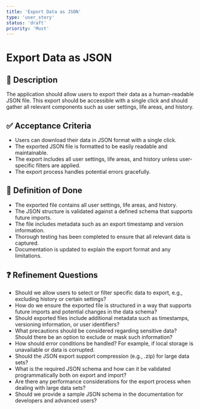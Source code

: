 ```yaml
---
title: 'Export Data as JSON'
type: 'user_story'
status: 'draft'
priority: 'Must'
---
```


# Export Data as JSON

## 📌 Description

The application should allow users to export their data as a human-readable JSON file. This export should be accessible with a single click and should gather all relevant components such as user settings, life areas, and history.

## ✅ Acceptance Criteria

- Users can download their data in JSON format with a single click.
- The exported JSON file is formatted to be easily readable and maintainable.
- The export includes all user settings, life areas, and history unless user-specific filters are applied.
- The export process handles potential errors gracefully.

## 🎯 Definition of Done

- The exported file contains all user settings, life areas, and history.
- The JSON structure is validated against a defined schema that supports future imports.
- The file includes metadata such as an export timestamp and version information.
- Thorough testing has been completed to ensure that all relevant data is captured.
- Documentation is updated to explain the export format and any limitations.

## ❓ Refinement Questions

- Should we allow users to select or filter specific data to export, e.g., excluding history or certain settings?
- How do we ensure the exported file is structured in a way that supports future imports and potential changes in the data schema?
- Should exported files include additional metadata such as timestamps, versioning information, or user identifiers?
- What precautions should be considered regarding sensitive data? Should there be an option to exclude or mask such information?
- How should error conditions be handled? For example, if local storage is unavailable or data is corrupted.
- Should the JSON export support compression (e.g., .zip) for large data sets?
- What is the required JSON schema and how can it be validated programmatically both on export and import?
- Are there any performance considerations for the export process when dealing with large data sets?
- Should we provide a sample JSON schema in the documentation for developers and advanced users?
